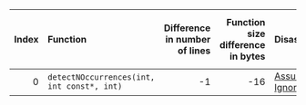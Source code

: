 |   Index | Function                                   |   Difference in number of lines |   Function size difference in bytes | Disassembly                                                            |   Number of lines in `assume` build |   Number of bytes in `assume` build |   Number of lines in `none` build |   Number of bytes in `none` build |
|--------:|:-------------------------------------------|--------------------------------:|------------------------------------:|:-----------------------------------------------------------------------|------------------------------------:|------------------------------------:|----------------------------------:|----------------------------------:|
|       0 | `detectNOccurrences(int, int const*, int)` |                              -1 |                                 -16 | [Assumed](0.assume.s.txt), [Ignored](0.none.s.txt), [Diff](0.diff.txt) |                                 416 |                             4202384 |                               432 |                           4202384 |